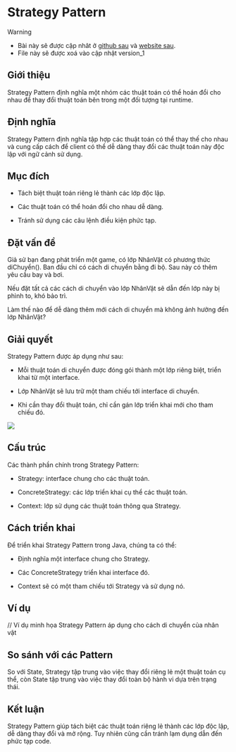 # Strategy Pattern

> [!WARNING]
> * Bài này sẽ được cập nhât ở [github sau](https://github.com/nguyenphuc22/Design-Patterns/blob/main/Writerside/topics/Strategy.md) và [website sau](https://nguyenphuc22.github.io/Design-Patterns/strategy.html).
> * File này sẽ được xoá vào cập nhật version_1


## Giới thiệu

Strategy Pattern định nghĩa một nhóm các thuật toán có thể hoán đổi cho nhau để thay đổi thuật toán bên trong một đối tượng tại runtime.

## Định nghĩa

Strategy Pattern định nghĩa tập hợp các thuật toán có thể thay thế cho nhau và cung cấp cách để client có thể dễ dàng thay đổi các thuật toán này độc lập với ngữ cảnh sử dụng.

## Mục đích

- Tách biệt thuật toán riêng lẻ thành các lớp độc lập.

- Các thuật toán có thể hoán đổi cho nhau dễ dàng.

- Tránh sử dụng các câu lệnh điều kiện phức tạp.

## Đặt vấn đề

Giả sử bạn đang phát triển một game, có lớp NhânVật có phương thức diChuyển(). Ban đầu chỉ có cách di chuyển bằng đi bộ. Sau này có thêm yêu cầu bay và bơi.

Nếu đặt tất cả các cách di chuyển vào lớp NhânVật sẽ dẫn đến lớp này bị phình to, khó bảo trì.

Làm thế nào để dễ dàng thêm mới cách di chuyển mà không ảnh hưởng đến lớp NhânVật?

## Giải quyết

Strategy Pattern được áp dụng như sau:

- Mỗi thuật toán di chuyển được đóng gói thành một lớp riêng biệt, triển khai từ một interface.

- Lớp NhânVật sẽ lưu trữ một tham chiếu tới interface di chuyển.

- Khi cần thay đổi thuật toán, chỉ cần gán lớp triển khai mới cho tham chiếu đó.

![](https://refactoring.guru/images/patterns/diagrams/strategy/structure.png)

## Cấu trúc

Các thành phần chính trong Strategy Pattern:

- Strategy: interface chung cho các thuật toán.

- ConcreteStrategy: các lớp triển khai cụ thể các thuật toán.

- Context: lớp sử dụng các thuật toán thông qua Strategy.

## Cách triển khai

Để triển khai Strategy Pattern trong Java, chúng ta có thể:

- Định nghĩa một interface chung cho Strategy.

- Các ConcreteStrategy triển khai interface đó.

- Context sẽ có một tham chiếu tới Strategy và sử dụng nó.

## Ví dụ

// Ví dụ minh họa Strategy Pattern áp dụng cho cách di chuyển của nhân vật

## So sánh với các Pattern

So với State, Strategy tập trung vào việc thay đổi riêng lẻ một thuật toán cụ thể, còn State tập trung vào việc thay đổi toàn bộ hành vi dựa trên trạng thái.

## Kết luận

Strategy Pattern giúp tách biệt các thuật toán riêng lẻ thành các lớp độc lập, dễ dàng thay đổi và mở rộng. Tuy nhiên cũng cần tránh lạm dụng dẫn đến phức tạp code.
